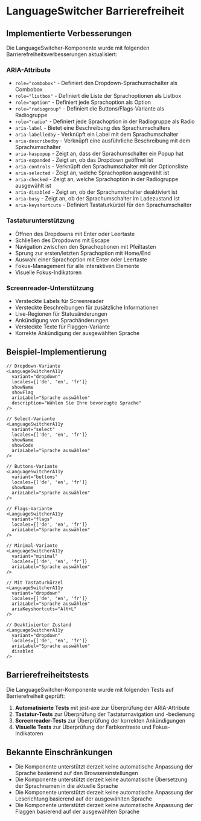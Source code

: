 # LanguageSwitcher Barrierefreiheit

## Implementierte Verbesserungen

Die LanguageSwitcher-Komponente wurde mit folgenden Barrierefreiheitsverbesserungen aktualisiert:

### ARIA-Attribute

- `role="combobox"` - Definiert den Dropdown-Sprachumschalter als Combobox
- `role="listbox"` - Definiert die Liste der Sprachoptionen als Listbox
- `role="option"` - Definiert jede Sprachoption als Option
- `role="radiogroup"` - Definiert die Buttons/Flags-Variante als Radiogruppe
- `role="radio"` - Definiert jede Sprachoption in der Radiogruppe als Radio
- `aria-label` - Bietet eine Beschreibung des Sprachumschalters
- `aria-labelledby` - Verknüpft ein Label mit dem Sprachumschalter
- `aria-describedby` - Verknüpft eine ausführliche Beschreibung mit dem Sprachumschalter
- `aria-haspopup` - Zeigt an, dass der Sprachumschalter ein Popup hat
- `aria-expanded` - Zeigt an, ob das Dropdown geöffnet ist
- `aria-controls` - Verknüpft den Sprachumschalter mit der Optionsliste
- `aria-selected` - Zeigt an, welche Sprachoption ausgewählt ist
- `aria-checked` - Zeigt an, welche Sprachoption in der Radiogruppe ausgewählt ist
- `aria-disabled` - Zeigt an, ob der Sprachumschalter deaktiviert ist
- `aria-busy` - Zeigt an, ob der Sprachumschalter im Ladezustand ist
- `aria-keyshortcuts` - Definiert Tastaturkürzel für den Sprachumschalter

### Tastaturunterstützung

- Öffnen des Dropdowns mit Enter oder Leertaste
- Schließen des Dropdowns mit Escape
- Navigation zwischen den Sprachoptionen mit Pfeiltasten
- Sprung zur ersten/letzten Sprachoption mit Home/End
- Auswahl einer Sprachoption mit Enter oder Leertaste
- Fokus-Management für alle interaktiven Elemente
- Visuelle Fokus-Indikatoren

### Screenreader-Unterstützung

- Versteckte Labels für Screenreader
- Versteckte Beschreibungen für zusätzliche Informationen
- Live-Regionen für Statusänderungen
- Ankündigung von Sprachänderungen
- Versteckte Texte für Flaggen-Variante
- Korrekte Ankündigung der ausgewählten Sprache

## Beispiel-Implementierung

```tsx
// Dropdown-Variante
<LanguageSwitcherA11y
  variant="dropdown"
  locales={['de', 'en', 'fr']}
  showName
  showFlag
  ariaLabel="Sprache auswählen"
  description="Wählen Sie Ihre bevorzugte Sprache"
/>

// Select-Variante
<LanguageSwitcherA11y
  variant="select"
  locales={['de', 'en', 'fr']}
  showName
  showCode
  ariaLabel="Sprache auswählen"
/>

// Buttons-Variante
<LanguageSwitcherA11y
  variant="buttons"
  locales={['de', 'en', 'fr']}
  showName
  ariaLabel="Sprache auswählen"
/>

// Flags-Variante
<LanguageSwitcherA11y
  variant="flags"
  locales={['de', 'en', 'fr']}
  ariaLabel="Sprache auswählen"
/>

// Minimal-Variante
<LanguageSwitcherA11y
  variant="minimal"
  locales={['de', 'en', 'fr']}
  ariaLabel="Sprache auswählen"
/>

// Mit Tastaturkürzel
<LanguageSwitcherA11y
  variant="dropdown"
  locales={['de', 'en', 'fr']}
  ariaLabel="Sprache auswählen"
  ariaKeyshortcuts="Alt+L"
/>

// Deaktivierter Zustand
<LanguageSwitcherA11y
  variant="dropdown"
  locales={['de', 'en', 'fr']}
  ariaLabel="Sprache auswählen"
  disabled
/>
```

## Barrierefreiheitstests

Die LanguageSwitcher-Komponente wurde mit folgenden Tests auf Barrierefreiheit geprüft:

1. **Automatisierte Tests** mit jest-axe zur Überprüfung der ARIA-Attribute
2. **Tastatur-Tests** zur Überprüfung der Tastaturnavigation und -bedienung
3. **Screenreader-Tests** zur Überprüfung der korrekten Ankündigungen
4. **Visuelle Tests** zur Überprüfung der Farbkontraste und Fokus-Indikatoren

## Bekannte Einschränkungen

- Die Komponente unterstützt derzeit keine automatische Anpassung der Sprache basierend auf den Browsereinstellungen
- Die Komponente unterstützt derzeit keine automatische Übersetzung der Sprachnamen in die aktuelle Sprache
- Die Komponente unterstützt derzeit keine automatische Anpassung der Leserichtung basierend auf der ausgewählten Sprache
- Die Komponente unterstützt derzeit keine automatische Anpassung der Flaggen basierend auf der ausgewählten Sprache